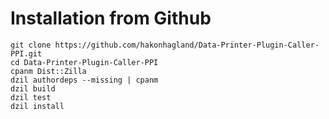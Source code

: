# Installation from Github

```
git clone https://github.com/hakonhagland/Data-Printer-Plugin-Caller-PPI.git
cd Data-Printer-Plugin-Caller-PPI
cpanm Dist::Zilla
dzil authordeps --missing | cpanm
dzil build
dzil test
dzil install
```
